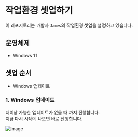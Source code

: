 # 작업환경 셋업하기
이 레포지토리는 개발자 `James`의 작업환경 셋업을 설명하고 있습니다.

## 운영체제
- Windows 11

## 셋업 순서
- Windows 업데이트

### 1. Windows 업데이트

더이상 가능한 업데이트가 없을 때 까지 진행합니다.  
지금 다시 시작이 나오면 바로 진행합니다.  

![image](https://user-images.githubusercontent.com/52397976/136691297-a36462a9-e8f6-4534-ba4b-4ec478abd794.png)

